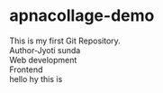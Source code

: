 # apnacollage-demo
This is my first Git Repository.
<br>
Author-Jyoti sunda
<br>
Web development
<br>
Frontend
<br>
hello hy
this is

